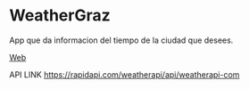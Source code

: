 # WeatherGraz
App que da informacion del tiempo de la ciudad que desees.


[Web]([url](https://dgrazz.github.io/WeatherGraz/))


API LINK
https://rapidapi.com/weatherapi/api/weatherapi-com
